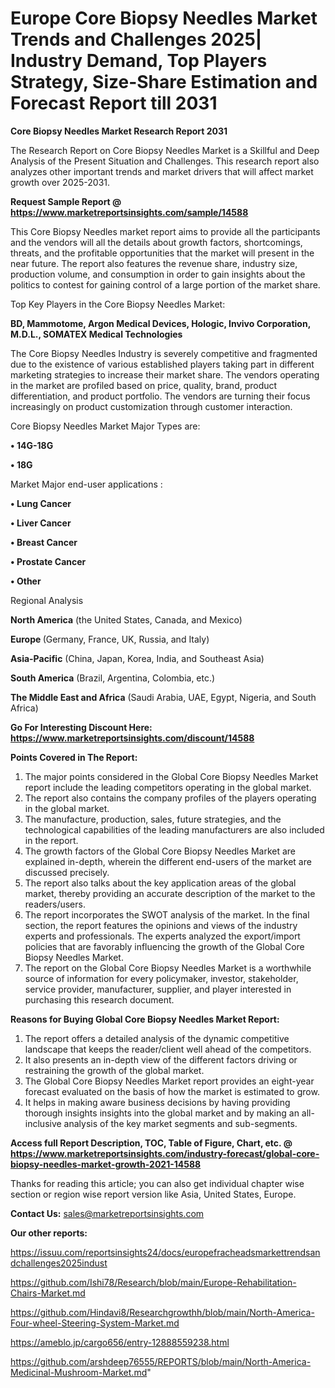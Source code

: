 # Europe Core Biopsy Needles Market Trends and Challenges 2025| Industry Demand, Top Players Strategy, Size-Share Estimation and Forecast Report till 2031

<strong>Core Biopsy Needles Market Research Report 2031</strong>

The Research Report on Core Biopsy Needles Market is a Skillful and Deep Analysis of the Present Situation and Challenges. This research report also analyzes other important trends and market drivers that will affect market growth over 2025-2031.

<strong>Request Sample Report @ <a href=https://www.marketreportsinsights.com/sample/14588>https://www.marketreportsinsights.com/sample/14588</a></strong>

This Core Biopsy Needles market report aims to provide all the participants and the vendors will all the details about growth factors, shortcomings, threats, and the profitable opportunities that the market will present in the near future. The report also features the revenue share, industry size, production volume, and consumption in order to gain insights about the politics to contest for gaining control of a large portion of the market share.

Top Key Players in the Core Biopsy Needles Market:

<strong>BD, Mammotome, Argon Medical Devices, Hologic, Invivo Corporation, M.D.L., SOMATEX Medical Technologies</strong>

The Core Biopsy Needles Industry is severely competitive and fragmented due to the existence of various established players taking part in different marketing strategies to increase their market share. The vendors operating in the market are profiled based on price, quality, brand, product differentiation, and product portfolio. The vendors are turning their focus increasingly on product customization through customer interaction.

Core Biopsy Needles Market Major Types are:

<strong>• 14G-18G

• 18G</strong>

Market Major end-user applications :

<strong>• Lung Cancer

• Liver Cancer

• Breast Cancer

• Prostate Cancer

• Other</strong>

Regional Analysis

</u><strong><b>North America</b></strong> (the United States, Canada, and Mexico)

<strong><b>Europe </b></strong>(Germany, France, UK, Russia, and Italy)

<strong><b>Asia-Pacific</b></strong> (China, Japan, Korea, India, and Southeast Asia)

<strong><b>South America</b></strong> (Brazil, Argentina, Colombia, etc.)

<strong><b>The Middle East and Africa</b></strong> (Saudi Arabia, UAE, Egypt, Nigeria, and South Africa)

<strong>Go For Interesting Discount Here: <a href=https://www.marketreportsinsights.com/discount/14588>https://www.marketreportsinsights.com/discount/14588</a></strong>

<strong>Points Covered in The Report:</strong>
<ol>
  <li>The major points considered in the Global Core Biopsy Needles Market report include the leading competitors operating in the global market.</li>
  <li>The report also contains the company profiles of the players operating in the global market.</li>
  <li>The manufacture, production, sales, future strategies, and the technological capabilities of the leading manufacturers are also included in the report.</li>
  <li>The growth factors of the Global Core Biopsy Needles Market are explained in-depth, wherein the different end-users of the market are discussed precisely.</li>
  <li>The report also talks about the key application areas of the global market, thereby providing an accurate description of the market to the readers/users.</li>
  <li>The report incorporates the SWOT analysis of the market. In the final section, the report features the opinions and views of the industry experts and professionals. The experts analyzed the export/import policies that are favorably influencing the growth of the Global Core Biopsy Needles Market.</li>
  <li>The report on the Global Core Biopsy Needles Market is a worthwhile source of information for every policymaker, investor, stakeholder, service provider, manufacturer, supplier, and player interested in purchasing this research document.</li>
</ol>
<strong>Reasons for Buying Global Core Biopsy Needles Market Report:</strong>

<ol>
  <li>The report offers a detailed analysis of the dynamic competitive landscape that keeps the reader/client well ahead of the competitors.</li>
  <li>It also presents an in-depth view of the different factors driving or restraining the growth of the global market.</li>
  <li>The Global Core Biopsy Needles Market report provides an eight-year forecast evaluated on the basis of how the market is estimated to grow.</li>
  <li>It helps in making aware business decisions by having providing thorough insights insights into the global market and by making an all-inclusive analysis of the key market segments and sub-segments.</li>
</ol>
<strong>Access full Report Description, TOC, Table of Figure, Chart, etc. @ <a href=https://www.marketreportsinsights.com/industry-forecast/global-core-biopsy-needles-market-growth-2021-14588>https://www.marketreportsinsights.com/industry-forecast/global-core-biopsy-needles-market-growth-2021-14588</a></strong>


Thanks for reading this article; you can also get individual chapter wise section or region wise report version like Asia, United States, Europe.

<strong>Contact Us:</strong>
sales@marketreportsinsights.com

<strong>Our other reports:</strong>

<a href=https://issuu.com/reportsinsights24/docs/europefracheadsmarkettrendsandchallenges2025indust>https://issuu.com/reportsinsights24/docs/europefracheadsmarkettrendsandchallenges2025indust</a>

<a href=https://github.com/Ishi78/Research/blob/main/Europe-Rehabilitation-Chairs-Market.md>https://github.com/Ishi78/Research/blob/main/Europe-Rehabilitation-Chairs-Market.md</a>

<a href=https://github.com/Hindavi8/Researchgrowthh/blob/main/North-America-Four-wheel-Steering-System-Market.md>https://github.com/Hindavi8/Researchgrowthh/blob/main/North-America-Four-wheel-Steering-System-Market.md</a>

<a href=https://ameblo.jp/cargo656/entry-12888559238.html>https://ameblo.jp/cargo656/entry-12888559238.html</a>

<a href=https://github.com/arshdeep76555/REPORTS/blob/main/North-America-Medicinal-Mushroom-Market.md>https://github.com/arshdeep76555/REPORTS/blob/main/North-America-Medicinal-Mushroom-Market.md</a>"
